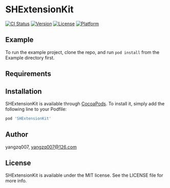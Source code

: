 # SHExtensionKit

[![CI Status](https://img.shields.io/travis/yangzq007/SHExtensionKit.svg?style=flat)](https://travis-ci.org/yangzq007/SHExtensionKit)
[![Version](https://img.shields.io/cocoapods/v/SHExtensionKit.svg?style=flat)](https://cocoapods.org/pods/SHExtensionKit)
[![License](https://img.shields.io/cocoapods/l/SHExtensionKit.svg?style=flat)](https://cocoapods.org/pods/SHExtensionKit)
[![Platform](https://img.shields.io/cocoapods/p/SHExtensionKit.svg?style=flat)](https://cocoapods.org/pods/SHExtensionKit)

## Example

To run the example project, clone the repo, and run `pod install` from the Example directory first.

## Requirements

## Installation

SHExtensionKit is available through [CocoaPods](https://cocoapods.org). To install
it, simply add the following line to your Podfile:

```ruby
pod 'SHExtensionKit'
```

## Author

yangzq007, yangzq007@126.com

## License

SHExtensionKit is available under the MIT license. See the LICENSE file for more info.
